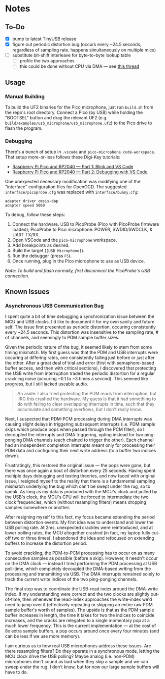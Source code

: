 # Notes

## To-Do

 - [x] bump to latest TinyUSB release
 - [x] figure out periodic distortion bug (occurs every ~24.5 seconds, regardless of sampling rate. happens simultaneously on multiple mics)
 - [ ] substitute bit-shift interleave for byte-to-byte lookup table
     + [ ] profile the two approaches
     + [ ] this could be done without CPU via DMA — see [this thread](https://forums.raspberrypi.com/viewtopic.php?t=338287#p2025806)

## Usage

### Manual Building

To build the UF2 binaries for the Pico microphone, just run `build.sh` from the repo's root directory. Connect a Pico (by USB) while holding the "BOOTSEL" button and drag the relevant UF2 (e.g. `build/examples/usb_microphone/usb_microphone.uf2`) to the Pico drive to flash the program.

### Debugging

There's a bunch of setup in `.vscode` and `pico-microphone.code-workspace`. That setup more-or-less follows these Digi-Key tutorials:
 - [Raspberry Pi Pico and RP2040 — Part 1: Blink and VS Code](https://www.digikey.com/en/maker/projects/raspberry-pi-pico-and-rp2040-cc-part-1-blink-and-vs-code/7102fb8bca95452e9df6150f39ae8422)
 - [Raspberry Pi Pico and RP2040 — Part 2: Debugging with VS Code](https://www.digikey.com/en/maker/projects/raspberry-pi-pico-and-rp2040-cc-part-2-debugging-with-vs-code/470abc7efb07432b82c95f6f67f184c0)

One unexpected necessary modification was modifying one of the "interface" configuration files for OpenOCD. The suggested `interface/picoprobe.cfg` was replaced with `interface/bunny.cfg`:

```
adapter driver cmsis-dap
adapter speed 5000
```

To debug, follow these steps:

 1. Connect the hardware. USB to PicoProbe (Pico with PicoProbe firmware loaded); PicoProbe to Pico microphone: POWER, SWDIO/SWDCLK, & UART TX/RX.
 2. Open VSCode and the `pico-microphone` workspace.
 3. Add breakpoints as desired.
 4. Build the target (`[USB Microphone]`).
 5. Run the debugger (press `F5`).
 6. Once running, plug in the Pico microphone to use as USB device.

_Note: To build and flash normally, first disconnect the PicoProbe's USB connection._

## Known Issues

### Asynchronous USB Communication Bug

I spent quite a bit of time debugging a synchronization issue between the MCU and USB clocks. I'd like to document it for my own sanity and future self. The issue first presented as periodic distortion, occuring consistently every ~24.5 seconds. This distortion was insensitive to the sampling rate, # of channels, and seemingly to PDM sample buffer sizes.

Given the periodic nature of the bug, it seemed likely to stem from some timing mismatch. My first guess was that the PDM and USB interrupts were occuring at differing rates, one consistently falling just before or just after the other. After a great deal of trial and error (first with semaphore-based buffer access, and then with critical sections), I discovered that protecting the USB write from interruption traded the periodic distortion for a regular crackling noise (occuring ~0.1 to ~3 times a second). This seemed like progress, but I still lacked useable audio.

> An aside: I also tried protecting the PDM reads from interruption, but IIRC this crashed the hardware. My guess is that it had something to do with failing to clear overlapping interrupts in time, such that they accumulate and something overflows, but I don't really know.

Next, I suspected that PDM-PCM processing during DMA interrupts was causing slight delays in triggering subsequent interrupts (i.e. PDM sample skips which produce pops when passed through the PCM filter), so I decoupled the interrupts and DMA triggering, opting instead for two ping-ponging DMA channels (each chained to trigger the other). Each channel had an independent completion interrupts meant only for processing their PDM data and configuring their next write address (to a buffer two indices down).

Frustratingly, this restored the original issue — the pops were gone, but there was once again a bout of distortion every 25 seconds. Having spent multiple days debugging and testing theories, and now faced with original issue, I resigned myself to the reality that there is a fundamental sampling mismatch underlying the bug which can't be swept under the rug, so to speak. As long as my data is produced with the MCU's clock and polled by the USB's clock, the MCU's CPU will be forced to intermediate the two clock frequencies, which (without resampling filters) means dropping samples somewhere or another.

After resigning myself to this fact, my focus became extending the period between distortion events. My first idea was to understand and lower the USB polling rate. At 2ms, unexpected crackles were reintroduced, and at lower polling rates, the MCU altogether crashed (in fact, my laptop fully cut-off two or three times). I abandoned the idea and refocused on extending buffers to increase the distortion period.

To avoid crackling, the PDM-to-PCM processing has to occur on as many consecutive samples as possible (before a skip). However, it needn't occur on the DMA clock — instead I tried performing the PDM processing at USB poll-time, which completely decoupled the DMA-based writing from the processing and transmitting via USB. The DMA interrupts remained solely to track the current write indices of the two ping-ponging channels.

The final step was to coordinate the USB-read index around the DMA-write index. If my understanding were correct and the two clocks are slightly out-of-time, then whenever the read-index approaches the write-index we'd need to jump over it (effectively repeating or skipping an entire raw PDM sample buffer's worth of samples). The upside is that as the PDM sample buffer increases in length, the time it takes for two the indices to coincide increases, and the cracks are relegated to a single momentary pop at a much lower frequency. This is the current implementation — at the cost of 8x extra sample buffers, a pop occurs around once every four minutes (and can be less if we use more memory).

I am curious as to how real USB microphones address these issues. Are there resampling filters? Do they operate in a synchronous mode, letting the MCU clock drive the USB polling? Maybe analog (i.e. non-PDM) microphones don't sound as bad when they skip a sample and we can sweep under the rug. I don't know, but for now our large sample buffers will have to do.
